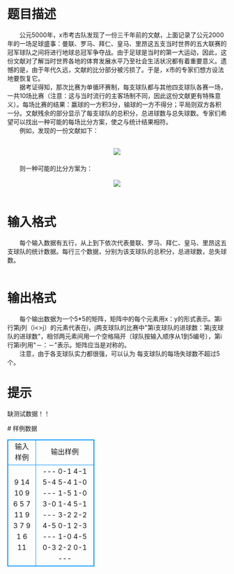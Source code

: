 # 

 
 # 题目描述 
<p>
　　公元5000年，x市考古队发现了一份三千年前的文献，上面记录了公元2000年的一场足球盛事：曼联、罗马、拜仁、皇马、里昂这五支当时世界的五大联赛的冠军球队之间将进行地球总冠军争夺战。由于足球是当时的第一大运动，因此，这份文献对了解当时世界各地的体育发展水平乃至社会生活状况都有着重要意义。遗憾的是，由于年代久远，文献的比分部分被污损了。于是，x市的专家们想方设法地要恢复它。<br>　　据考证得知，那次比赛为单循环赛制，每支球队都与其他四支球队各赛一场，一共10场比赛（注意：这与当时流行的主客场制不同，因此这份文献更有特殊意义）。每场比赛的结果：赢球的一方积3分，输球的一方不得分；平局则双方各积一分。文献残余的部分显示了每支球队的总积分，总进球数与总失球数。专家们希望可以找出一种可能的每场比分方案，使之与统计结果相符。<br>　　例如，发现的一份文献如下：<br><br><center><img src="/source/joyoi/tyvj-3138/img/aHR0cDovL3d3dy5qb3lvaS5jbi9wcm9ibGVtL3R5dmotMzEzOC9wcm9ibGVtc19pbWFnZXMvMTQyMy8xLmJtcA==.bmp"></img></center> 　　　　　　 <br>　　则一种可能的比分方案为：<br><br><center><img src="/source/joyoi/tyvj-3138/img/aHR0cDovL3d3dy5qb3lvaS5jbi9wcm9ibGVtL3R5dmotMzEzOC9wcm9ibGVtc19pbWFnZXMvMTQyMy8yLmJtcA==.bmp"></img></center> 　　　　　　 <br></p> 

 
 # 输入格式 
<p>
　　每个输入数据有五行，从上到下依次代表曼联、罗马、拜仁、皇马、里昂这五支球队的统计数据。每行三个数据，分别为该支球队的总积分，总进球数，总失球数。<br><br></p> 

 
 # 输出格式 
<p>
　　每个输出数据为一个5*5的矩阵，矩阵中的每个元素用x：y的形式表示。第i行第j列（i<>j）的元素代表在i，j两支球队的比赛中"第i支球队的进球数：第j支球队的进球数"，相邻两元素间用一个空格隔开（球队按输入顺序从1到5编号），第i行第i列用"－：－"表示。矩阵应当是对称的。<br>　　注意，由于各支球队实力都很强，可以认为 每支球队的每场失球数不超过5个。<br></p> 

 
 # 提示 
<p>
缺测试数据！！</p> 
# 样例数据
<style>
        table,table tr th, table tr td { border:1px solid #0094ff; }
        table { width: 200px; min-height: 25px; line-height: 25px; text-align: center; border-collapse: collapse;}   
    </style>
<table>
	<tr>
		<td>输入样例</td>
		<td>输出样例</td>
	</tr>
<tr><td>9 14 10
9 6 5
7 11 9
3 7 9
1 6 11
</td><td>--- 0-1 4-1 5-4 5-4 
1-0 --- 1-5 1-0 3-0 
1-4 5-1 --- 3-2 2-2 
4-5 0-1 2-3 --- 1-0 
4-5 0-3 2-2 0-1 ---</td></tr></table>
